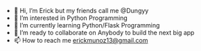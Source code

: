 - 👋 Hi, I’m Erick but my friends call me @Dungyy 
- 👀 I’m interested in  Python Programming 
- 🌱 I’m currently learning Python/Flask Programming
- 💞️ I’m ready to collaborate on Anybody to build the next big app
- 📫 How to reach me erickmunoz13@gmail.com

<!---
Dungyy/Dungyy is a ✨ special ✨ repository because its `README.md` (this file) appears on your GitHub profile.
You can click the Preview link to take a look at your changes.
--->
